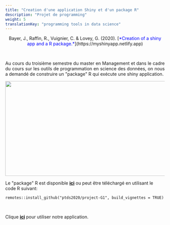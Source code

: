 ```yaml
---
title: "Creation d'une application Shiny et d'un package R"
description: "Projet de programming"
weight: 5
translationKey: "programming tools in data science"
---
```



<center> Bayer, J., Raffin, R., Vuignier, C. & Lovey, G. (2020). [<span style="color:blue">*Creation of a shiny app and a R package.*</span>](https://myshinyapp.netlify.app)</p></center>

<p>&nbsp; </p>

<p style="text-align:justify;">Au cours du troisième semestre du master en Management et dans le cadre du cours sur les outils de programmation en science des données, on nous a demandé de construire un "package" R qui exécute une shiny application.</p> 


<p align="center">
  <img src="/Shiny.png" width="700" height="300"/>
</p>


Le "package" R est disponible [<span style="color:black">**ici**</span>](https://github.com/ptds2020/project-G1) ou peut être téléchargé en utilisant le code R suivant: 

```{r}
remotes::install_github("ptds2020/project-G1", build_vignettes = TRUE)
```
<p>&nbsp; </p>

Clique [<span style="color:black">**ici**</span>](https://mcdonald.shinyapps.io/McDonald/) pour utiliser notre application.
